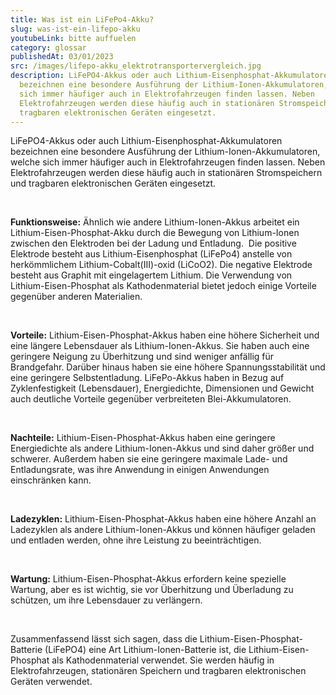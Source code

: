 ```yaml
---
title: Was ist ein LiFePo4-Akku?
slug: was-ist-ein-lifepo-akku
youtubeLink: bitte auffuelen
category: glossar
publishedAt: 03/01/2023
src: /images/lifepo-akku_elektrotransportervergleich.jpg
description: LiFePO4-Akkus oder auch Lithium-Eisenphosphat-Akkumulatoren
  bezeichnen eine besondere Ausführung der Lithium-Ionen-Akkumulatoren, welche
  sich immer häufiger auch in Elektrofahrzeugen finden lassen. Neben
  Elektrofahrzeugen werden diese häufig auch in stationären Stromspeichern und
  tragbaren elektronischen Geräten eingesetzt.
---
```

LiFePO4-Akkus oder auch Lithium-Eisenphosphat-Akkumulatoren bezeichnen eine besondere Ausführung der Lithium-Ionen-Akkumulatoren, welche sich immer häufiger auch in Elektrofahrzeugen finden lassen. Neben Elektrofahrzeugen werden diese häufig auch in stationären Stromspeichern und tragbaren elektronischen Geräten eingesetzt.  

<br />

**Funktionsweise:** Ähnlich wie andere Lithium-Ionen-Akkus arbeitet ein Lithium-Eisen-Phosphat-Akku durch die Bewegung von Lithium-Ionen zwischen den Elektroden bei der Ladung und Entladung.  Die positive Elektrode besteht aus Lithium-Eisenphosphat (LiFePo4) anstelle von herkömmlichem Lithium-Cobalt(III)-oxid (LiCoO2). Die negative Elektrode besteht aus Graphit mit eingelagertem Lithium. Die Verwendung von Lithium-Eisen-Phosphat als Kathodenmaterial bietet jedoch einige Vorteile gegenüber anderen Materialien.

<br />

**Vorteile:** Lithium-Eisen-Phosphat-Akkus haben eine höhere Sicherheit und eine längere Lebensdauer als Lithium-Ionen-Akkus. Sie haben auch eine geringere Neigung zu Überhitzung und sind weniger anfällig für Brandgefahr. Darüber hinaus haben sie eine höhere Spannungsstabilität und eine geringere Selbstentladung. LiFePo-Akkus haben in Bezug auf Zyklenfestigkeit (Lebensdauer), Energiedichte, Dimensionen und Gewicht auch deutliche Vorteile gegenüber verbreiteten Blei-Akkumulatoren.

<br />

**Nachteile:** Lithium-Eisen-Phosphat-Akkus haben eine geringere Energiedichte als andere Lithium-Ionen-Akkus und sind daher größer und schwerer. Außerdem haben sie eine geringere maximale Lade- und Entladungsrate, was ihre Anwendung in einigen Anwendungen einschränken kann.

<br />

**Ladezyklen:** Lithium-Eisen-Phosphat-Akkus haben eine höhere Anzahl an Ladezyklen als andere Lithium-Ionen-Akkus und können häufiger geladen und entladen werden, ohne ihre Leistung zu beeinträchtigen.

<br />

**Wartung:** Lithium-Eisen-Phosphat-Akkus erfordern keine spezielle Wartung, aber es ist wichtig, sie vor Überhitzung und Überladung zu schützen, um ihre Lebensdauer zu verlängern.

<br />

Zusammenfassend lässt sich sagen, dass die Lithium-Eisen-Phosphat-Batterie (LiFePO4) eine Art Lithium-Ionen-Batterie ist, die Lithium-Eisen-Phosphat als Kathodenmaterial verwendet. Sie werden häufig in Elektrofahrzeugen, stationären Speichern und tragbaren elektronischen Geräten verwendet.
